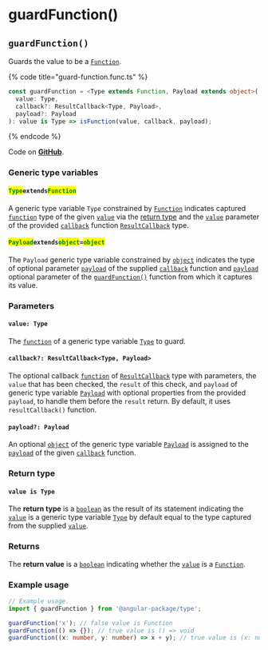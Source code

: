 # guardFunction()

## `guardFunction()`

Guards the value to be a [`Function`](https://developer.mozilla.org/en-US/docs/Web/JavaScript/Reference/Global\_Objects/Function).

{% code title="guard-function.func.ts" %}
```typescript
const guardFunction = <Type extends Function, Payload extends object>(
  value: Type,
  callback?: ResultCallback<Type, Payload>,
  payload?: Payload
): value is Type => isFunction(value, callback, payload);
```
{% endcode %}

Code on [**GitHub**](https://github.com/angular-package/type/blob/5.0.x/src/guard/lib/guard-function.func.ts).

### Generic type variables

#### <mark style="color:green;">**`Type`**</mark>**`extends`**<mark style="color:green;">**`Function`**</mark>

A generic type variable `Type` constrained by [`Function`](https://developer.mozilla.org/en-US/docs/Web/JavaScript/Reference/Global\_Objects/Function) indicates captured [`function`](https://developer.mozilla.org/en-US/docs/Web/JavaScript/Reference/Global\_Objects/Function) type of the given [`value`](page-6.md#value-type) via the [return type](page-6.md#return-type) and the [`value`](../type/resultcallback.md#value-value) parameter of the provided [`callback`](page-6.md#callback-resultcallback-less-than-bigint-payload-greater-than) function [`ResultCallback`](../type/resultcallback.md) type.

#### <mark style="color:green;">**`Payload`**</mark>**`extends`**<mark style="color:green;">**`object`**</mark>**`=`**<mark style="color:green;">**`object`**</mark>

The `Payload` generic type variable constrained by [`object`](https://www.typescriptlang.org/docs/handbook/basic-types.html#object) indicates the type of optional parameter [`payload`](../type/resultcallback.md#payload-payload) of the supplied [`callback`](page-6.md#callback-resultcallback-less-than-type-payload-greater-than) function and [`payload`](page-6.md#payload-payload) optional parameter of the [`guardFunction()`](page-6.md#guardfunction) function from which it captures its value.

### Parameters

#### `value: Type`

The [`function`](https://developer.mozilla.org/en-US/docs/Web/JavaScript/Reference/Global\_Objects/Function) of a generic type variable [`Type`](page-6.md#typeextendsfunction) to guard.

#### `callback?: ResultCallback<Type, Payload>`

The optional callback [`function`](https://developer.mozilla.org/en-US/docs/Web/JavaScript/Guide/Functions) of [`ResultCallback`](../type/resultcallback.md) type with parameters, the `value` that has been checked, the `result` of this check, and `payload` of generic type variable [`Payload`](page-6.md#payloadextendsobject-object) with optional properties from the provided `payload`, to handle them before the `result` return. By default, it uses `resultCallback()` function.

#### `payload?: Payload`

An optional [`object`](https://developer.mozilla.org/en-US/docs/Web/JavaScript/Reference/Global\_Objects/Object) of the generic type variable [`Payload`](page-6.md#payloadextendsobject-object) is assigned to the [`payload`](../type/resultcallback.md#payload-payload) of the given [`callback`](page-6.md#callback-resultcallback-less-than-bigint-payload-greater-than) function.

### Return type

#### `value is Type`

The **return type** is a [`boolean`](https://www.typescriptlang.org/docs/handbook/basic-types.html#boolean) as the result of its statement indicating the [`value`](page-6.md#value-type) is a generic type variable [`Type`](page-6.md#typeextendsfunction) by default equal to the type captured from the supplied [`value`](page-6.md#value-type).

### Returns

The **return value** is a [`boolean`](https://www.typescriptlang.org/docs/handbook/basic-types.html#boolean) indicating whether the [`value`](page-6.md#value-type) is a [`Function`](https://developer.mozilla.org/en-US/docs/Web/JavaScript/Reference/Global\_Objects/Function).

### Example usage

```typescript
// Example usage.
import { guardFunction } from '@angular-package/type';

guardFunction('x'); // false value is Function
guardFunction(() => {}); // true value is () => void
guardFunction((x: number, y: number) => x + y); // true value is (x: number, y: number) => number
```
